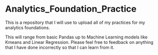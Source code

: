 # Analytics_Foundation_Practice
This is a repository that I will use to upload all of my practices for my analytics foundations. 

This will range from basic Pandas up to Machine Learning models like Kmeans and Linear Regression. 
Please feel free to feedback on anything that I have done incorrectly so that I can learn from it.
